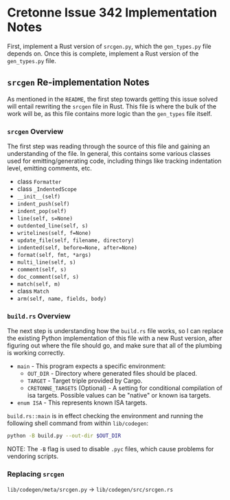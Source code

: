 # Cretonne Issue 342 Implementation Notes

First, implement a Rust version of `srcgen.py`, which the `gen_types.py` file
depends on. Once this is complete, implement a Rust version of the
`gen_types.py` file.

## `srcgen` Re-implementation Notes

As mentioned in the `README`, the first step towards getting this issue solved
will entail rewriting the `srcgen` file in Rust. This file is where the bulk
of the work will be, as this file contains more logic than the `gen_types`
file itself.

### `srcgen` Overview

The first step was reading through the source of this file and gaining an
understanding of the file. In general, this contains some various classes
used for emitting/generating code, including things like tracking indentation
level, emitting comments, etc.

*  class `Formatter`
  * class `_IndentedScope`
  *  `__init__(self)`
  *  `indent_push(self)`
  *  `indent_pop(self)`
  *  `line(self, s=None)`
  *  `outdented_line(self, s)`
  *  `writelines(self, f=None)`
  *  `update_file(self, filename, directory)`
  *  `indented(self, before=None, after=None)`
  *  `format(self, fmt, *args)`
  *  `multi_line(self, s)`
  *  `comment(self, s)`
  *  `doc_comment(self, s)`
  *  `match(self, m)`
*  class `Match`
  *  `arm(self, name, fields, body)`

### `build.rs` Overview

The next step is understanding how the `build.rs` file works, so I can replace
the existing Python implementation of this file with a new Rust version,
after figuring out where the file should go, and make sure that all of the
plumbing is working correctly.

*  `main` - This program expects a specific environment:
    *  `OUT_DIR` - Directory where generated files should be placed.
    *  `TARGET` - Target triple provided by Cargo.
    *  `CRETONNE_TARGETS` (Optional) -  A setting for conditional compilation
        of isa targets. Possible values can be "native" or known isa targets.
*  `enum ISA` - This represents known ISA targets.

`build.rs::main` is in effect checking the environment and running the
following shell command from within `lib/codegen`:

```sh
python -B build.py --out-dir $OUT_DIR
```

NOTE: The `-B` flag is used to disable `.pyc` files, which cause problems
for vendoring scripts.

### Replacing `srcgen`

`lib/codegen/meta/srcgen.py` -> `lib/codegen/src/srcgen.rs`

